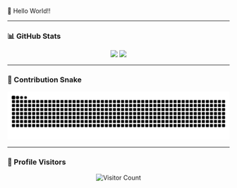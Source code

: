<p align="left">👋 Hello World!!</p>

---

### 📊 GitHub Stats

<div align="center">
  <img src="https://github-readme-stats.vercel.app/api?username=rafidardanu&show_icons=true&count_private=true&theme=dracula&hide_border=false" height="150" />
  <img src="https://github-readme-stats.vercel.app/api/top-langs?username=rafidardanu&layout=compact&langs_count=6&theme=dracula&hide_border=false" height="150" />
</div>

---

### 🐍 Contribution Snake

<div align="center">
  <img src="https://raw.githubusercontent.com/rafidardanu/rafidardanu/output/snake.svg" alt="Snake animation" />
</div>

---

### 👀 Profile Visitors

<div align="center">
  <img src="https://profile-counter.glitch.me/rafidardanu/count.svg?" alt="Visitor Count" />
</div>
